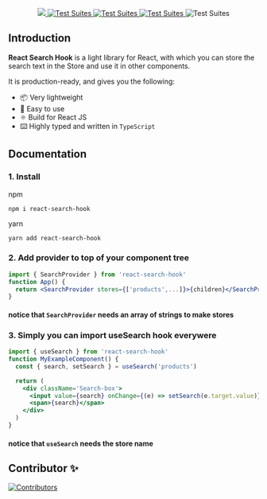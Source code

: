 <p align="center">
  
<a href="https://codecov.io/gh/react-search-hook">
  <img src="https://codecov.io/gh/react-search-hook/branch/main/graph/badge.svg?token=H188T7PXLL"/>
</a>
<a href="https://www.npmjs.com/package/react-search-hook">
    <img src="https://img.shields.io/npm/v/react-search-hook.svg?logo=npm" alt="Test Suites">
</a>
<a href="https://bundlephobia.com/result?p=react-search-hook">
    <img src="https://img.shields.io/bundlephobia/minzip/react-search-hook?style=flat-square" alt="Test Suites">
</a>
<a href="https://github.com/DevAnsar/react-search-hook/blob/main/LICENSE">
    <img src="https://img.shields.io/badge/License-Apache_2.0-blue.svg" alt="Test Suites">
</a>
<a>
    <img src="https://img.shields.io/npm/types/react-search-hook" alt="Test Suites">
</a>

</p>

## Introduction

**React Search Hook** is a light library for React, with which you can store the search text in the Store and use it in other components.

It is production-ready, and gives you the following:

- 📦 Very lightweight
- 🔧 Easy to use
- ⚛️ Build for React JS
- ⌨️ Highly typed and written in `TypeScript`

## Documentation

### 1. Install

npm

    npm i react-search-hook

yarn

    yarn add react-search-hook

### 2. Add provider to top of your component tree

```jsx
import { SearchProvider } from 'react-search-hook'
function App() {
  return <SearchProvider stores={['products',...]}>{children}</SearchProvider>
}
```

#### notice that `SearchProvider` needs an array of strings to make stores

### 3. Simply you can import useSearch hook everywere

```jsx
import { useSearch } from 'react-search-hook'
function MyExampleComponent() {
  const { search, setSearch } = useSearch('products')

  return (
    <div className='Search-box'>
      <input value={search} onChange={(e) => setSearch(e.target.value)} />
      <span>{search}</span>
    </div>
  )
}
```

#### notice that `useSearch` needs the store name

## Contributor ✨

[![Contributors](https://contrib.rocks/image?repo=DevAnsar/react-search-hook)](https://github.com/DevAnsar/react-search-hook/graphs/contributors)
